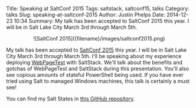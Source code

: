 Title: Speaking at SaltConf 2015
Tags: saltstack, saltconf15, talks
Category: talks
Slug: speaking-at-saltconf-2015
Author: Justin Phelps
Date: 2014-12-23 10:34
Summary: My talk has been accepted to SaltConf 2015 this year. I will be in Salt Lake City March 3rd through March 5th.

<center>![SaltConf 2015]({filename}/images/saltconf2015.png)</center>

My talk has been accepted to [SaltConf 2015](http://saltconf.com/call-for-speakers/) this year. I will be in Salt Lake City March 3rd through March 5th. I'll be speaking about my experience deploying [WebPageTest](http://www.webpagetest.org) with SaltStack. We'll talk about the benefits and gotchas of WebPageTest and SaltStack during this presentation. You'll also see copious amounts of stateful PowerShell being used. If you have ever tried using Salt to managed Windows machines, this talk is certainly a must see!

You can find my Salt States in [this GitHub repository](https://github.com/linuturk/webpagetest).
